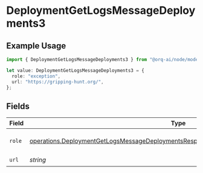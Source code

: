 # DeploymentGetLogsMessageDeployments3

## Example Usage

```typescript
import { DeploymentGetLogsMessageDeployments3 } from "@orq-ai/node/models/operations";

let value: DeploymentGetLogsMessageDeployments3 = {
  role: "exception",
  url: "https://gripping-hunt.org/",
};
```

## Fields

| Field                                                                                                                                                                                                | Type                                                                                                                                                                                                 | Required                                                                                                                                                                                             | Description                                                                                                                                                                                          |
| ---------------------------------------------------------------------------------------------------------------------------------------------------------------------------------------------------- | ---------------------------------------------------------------------------------------------------------------------------------------------------------------------------------------------------- | ---------------------------------------------------------------------------------------------------------------------------------------------------------------------------------------------------- | ---------------------------------------------------------------------------------------------------------------------------------------------------------------------------------------------------- |
| `role`                                                                                                                                                                                               | [operations.DeploymentGetLogsMessageDeploymentsResponse200ApplicationJSONResponseBodyRole](../../models/operations/deploymentgetlogsmessagedeploymentsresponse200applicationjsonresponsebodyrole.md) | :heavy_check_mark:                                                                                                                                                                                   | The role of the prompt message                                                                                                                                                                       |
| `url`                                                                                                                                                                                                | *string*                                                                                                                                                                                             | :heavy_check_mark:                                                                                                                                                                                   | N/A                                                                                                                                                                                                  |